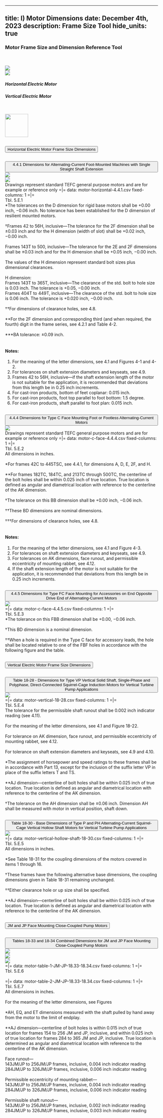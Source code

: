 -----
title: I) Motor Dimensions
date: December 4th, 2023
description: Frame Size Tool
hide_units: true
-----

<h3>Motor Frame Size and Dimension Reference Tool</h3>

<div id="nema-section">
<div class="row" style="margin-top:50px">
    <div class="col-6 d-flex justify-content-center"><img src="./images/HorizontalMotor.png" style="max-width:75%;height:auto"></div>
    <div class="col-6 d-flex justify-content-center"><img src="./images/VerticalMotor.png" style="max-width:75%;height:auto"></div>
</div>
<div class="row">
    <div class="col-6 d-flex justify-content-center"><h5>Horizontal Electric Motor</h5></div>
    <div class="col-6 d-flex justify-content-center"><h5>Vertical Electric Motor</h5></div>
</div>
<div class="row" style="margin-top:50px">
    <div class="col-12"><img src="./images/NEMALogo-s.jpg" style="height:76px"></div>
</div>

<div class="accordion" id="accordionPanelsStayOpenExample" style="--bs-accordion-btn-bg:#008080;--bs-accordion-btn-color:white;">
    <div class="accordion-item mt-2" >
        <h2 class="accordion-header" id="headingOne" style="margin-bottom:0">
        <button class="accordion-button collapsed" type="button" data-bs-toggle="collapse"
            data-bs-target="#panelsStayOpen-collapseOne" aria-expanded="false">
            Horizontal Electric Motor Frame Size Dimensions
        </button>
        </h2>
        <div id="panelsStayOpen-collapseOne" class="accordion-collapse collapse" aria-labelledby="headingOne">
            <div class="accordion-body">
                <div class="accordion" id="accordionPanelsStayOpenExample-1" style="--bs-accordion-btn-bg:#AAEFD3">
                    <div class="accordion-item mt-2">
                        <h2 class="accordion-header" id="headingOne-1" style="margin-bottom:0">
                        <button class="accordion-button collapsed" type="button" data-bs-toggle="collapse"
                            data-bs-target="#panelsStayOpen-collapseOne-1" aria-expanded="false">
                            4.4.1 Dimensions for Alternating-Current Foot-Mounted Machines with Single Straight Shaft Extension
                        </button>
                        </h2>
                        <div id="panelsStayOpen-collapseOne-1" class="accordion-collapse collapse" aria-labelledby="headingOne-1">
                            <div class="accordion-body">
                                <div class="row">
                                    <div class="col-6"><img src="./images/motor-4.4.1-1.png "></div>
                                    <div class="col-6"><img src="./images/motor-4.4.1-2.png "></div>
                                </div>
                                <div style="padding:0">
                                    Drawings represent standard TEFC general purpose motors and are for example or reference only
                                    =|=
                                    data: motor-horizontal-4.4.1.csv
                                    fixed-columns: 1
                                    =|=
                                    <div class="table-label">Tbl. 5.E.1</div>
                                    *The tolerances on the D dimension for rigid base motors shall be +0.00 inch, −0.06 inch. No tolerance has been established for the D dimension of resilient mounted motors.<br>
                                    <br>
                                    †Frames 42 to 56H, inclusive—The tolerance for the 2F dimension shall be ±0.03 inch and for the H dimension (width of slot) shall be +0.02 inch, −0.00 inch.<br>
                                    <br>
                                    Frames 143T to 500, inclusive—The tolerance for the 2E and 2F dimensions shall be ±0.03 inch and for the H dimension shall be +0.05 inch, −0.00 inch.<br>
                                    <br>
                                    The values of the H dimension represent standard bolt sizes plus dimensional clearances.<br>
                                    <br>
                                    H dimension: <br>Frames 143T to 365T, inclusive—The clearance of the std. bolt to hole size is 0.03 inch. The tolerance is +0.05, −0.00 inch. <br>Frames 404T to 449T, inclusive—The clearance of the std. bolt to hole size is 0.06 inch. The tolerance is +0.020 inch, −0.00 inch.<br>
                                    <br>
                                    ††For dimensions of clearance holes, see 4.8.<br>
                                    <br>
                                    **For the 2F dimension and corresponding third (and when required, the fourth) digit in the frame series, see 4.2.1 and Table 4-2.<br>
                                    <br>
                                    ***BA tolerance: ±0.09 inch.<br>
                                    <br>
                                    <h4>Notes:</h4>
                                    <ol type="1">
                                        <li>For the meaning of the letter dimensions, see 4.1 and Figures 4-1 and 4-2.</li>
                                        <li>For tolerances on shaft extension diameters and keyseats, see 4.9.</li>
                                        <li>Frames 42 to 56H, inclusive—if the shaft extension length of the motor is not suitable for the application, it is recommended that deviations from this length be in 0.25 inch increments.</li>
                                        <li>For cast-iron products, bottom of feet coplanar: 0.015 inch.</li>
                                        <li>For cast-iron products, foot top parallel to foot bottom: 1.5 degree.</li>
                                        <li>For cast-iron products, shaft parallel to foot plan: 0.015 inch.</li>
                                    </ol>
                                </div>
                            </div>
                        </div>
                    </div>
                    <div class="accordion-item mt-2">
                        <h2 class="accordion-header" id="headingTwo-1" style="margin-bottom:0">
                        <button class="accordion-button collapsed" type="button" data-bs-toggle="collapse"
                            data-bs-target="#panelsStayOpen-collapseTwo-1" aria-expanded="false"
                            aria-controls="panelsStayOpen-collapseTwo-1">
                            4.4.4 Dimensions for Type C Face Mounting Foot or Footless Alternating-Current Motors
                        </button>
                        </h2>
                        <div id="panelsStayOpen-collapseTwo-1" class="accordion-collapse collapse" aria-labelledby="headingTwo-1">
                            <div class="accordion-body">
                                <div class="row"><div class="col-3"></div><div class="col-6"><img src="./images/motor-4.4.4.png "></div></div>
                                <div style="padding:0">
                                    Drawings represent standard TEFC general purpose motors and are for example or reference only
                                    =|=
                                    data: motor-c-face-4.4.4.csv
                                    fixed-columns: 1
                                    =|=
                                    <div class="table-label">Tbl. 5.E.2</div>
                                    All dimensions in inches.<br>
                                    <br>
                                    *For frames 42C to 445TSC, see 4.4.1, for dimensions A, D, E, 2F, and H.<br>
                                    <br>
                                    **For frames 182TC, 184TC, and 213TC through 500TC, the centerline of the bolt holes shall be within 0.025 inch of true location. True location is defined as angular and diametrical location with reference to the centerline of the AK dimension.<br>
                                    <br>
                                    †The tolerance on this BB dimension shall be +0.00 inch, −0.06 inch.<br>
                                    <br>
                                    ††These BD dimensions are nominal dimensions.<br>
                                    <br>
                                    †††For dimensions of clearance holes, see 4.8.<br>
                                    <br>
                                    <h4>Notes:</h4>
                                    <ol type="1">
                                        <li>For the meaning of the letter dimensions, see 4.1 and Figure 4-3.</li>
                                        <li>For tolerances on shaft extension diameters and keyseats, see 4.9.</li>
                                        <li>For tolerances on AK dimensions, face runout, and permissible eccentricity of mounting rabbet, see 4.12.</li>
                                        <li>If the shaft extension length of the motor is not suitable for the application, it is recommended that deviations from this length be in 0.25 inch increments.</li>
                                    <ol>
                                </div>
                            </div>
                        </div>
                    </div>
                    <div class="accordion-item mt-2">
                        <h2 class="accordion-header" id="headingThree-2" style="margin-bottom:0">
                        <button class="accordion-button collapsed" type="button" data-bs-toggle="collapse"
                            data-bs-target="#panelsStayOpen-collapseThree-2" aria-expanded="false"
                            aria-controls="panelsStayOpen-collapseThree-2">
                            4.4.5 Dimensions for Type FC Face Mounting for Accessories on End Opposite Drive End of Alternating-Current Motors</button>
                        </h2>
                        <div id="panelsStayOpen-collapseThree-2" class="accordion-collapse collapse" aria-labelledby="headingThree-2">
                            <div class="accordion-body">
                                <div class="row"><div class="col-3"></div><div class="col-6"><img src="./images/motor-4.4.5.png "></div></div>
                                <div style="padding:0">
                                    =|=
                                    data: motor-c-face-4.4.5.csv
                                    fixed-columns: 1
                                    =|=
                                    <div class="table-label">Tbl. 5.E.3</div>
                                    *The tolerance on this FBB dimension shall be +0.00, −0.06 inch.<br>
                                    <br>
                                    †This BD dimension is a nominal dimension.<br>
                                    <br>
                                    ††When a hole is required in the Type C face for accessory leads, the hole shall be located relative to one of the FBF holes in accordance with the following figure and the table.<br>
                                </div>
                            </div>
                        </div>
                    </div>
                </div>
            </div>
        </div> 
    </div> 
    <div class="accordion-item mt-2">
        <h2 class="accordion-header" id="headingOne-2" style="margin-bottom:0">
            <button class="accordion-button collapsed" type="button" data-bs-toggle="collapse"
                data-bs-target="#panelsStayOpen-collapseOne-2" aria-expanded="false">
                Vertical Electric Motor Frame Size Dimensions
            </button>
        </h2>
        <div id="panelsStayOpen-collapseOne-2" class="accordion-collapse collapse" aria-labelledby="headingOne-2">
            <div class="accordion-body">
                <div class="accordion" id="accordionPanelsStayOpenExample-2" style="--bs-accordion-btn-bg:#AAEFD3">
                    <div class="accordion-item mt-2">
                        <h2 class="accordion-header" id="headingFive-2" style="margin-bottom:0">
                        <button class="accordion-button collapsed" type="button" data-bs-toggle="collapse"
                            data-bs-target="#panelsStayOpen-collapseFive-2" aria-expanded="false"
                            aria-controls="panelsStayOpen-collapseFive-2">
                            Table 18-28 - Dimensions for Type VP Vertical Solid Shaft, Single-Phase and Polyphase, Direct-Connected Squirrel-Cage Induction Motors for Vertical Turbine Pump Applications
                        </button>
                        </h2>
                        <div id="panelsStayOpen-collapseFive-2" class="accordion-collapse collapse" aria-labelledby="headingFive-2">
                            <div class="accordion-body">
                                <div class="row"><div class="col-3"></div><div class="col-6"><img src="./images/motor-vert-18-28-18-30.png "></div></div>
                                <div style="padding:0">
                                    =|=
                                    data: motor-vertical-18-28.csv
                                    fixed-columns: 1
                                    =|=
                                    <div class="table-label">Tbl. 5.E.4</div>
                                    The tolerance for the permissible shaft runout shall be 0.002 inch indicator reading (see 4.11).<br>
                                    <br>
                                    For the meaning of the letter dimensions, see 4.1 and Figure 18-22.<br>
                                    <br>
                                    For tolerance on AK dimension, face runout, and permissible eccentricity of mounting rabbet, see 4.12.<br>
                                    <br>
                                    For tolerance on shaft extension diameters and keyseats, see 4.9 and 4.10.<br>
                                    <br>
                                    *The assignment of horsepower and speed ratings to these frames shall be in accordance with Part 13, except for the inclusion of the suffix letter VP in place of the suffix letters T and TS.<br>
                                    <br>
                                    **AJ dimension—centerline of bolt holes shall be within 0.025 inch of true location. True location is defined as angular and diametrical location with reference to the centerline of the AK dimension.<br>
                                    <br>
                                    †The tolerance on the AH dimension shall be ±0.06 inch. Dimension AH shall be measured with motor in vertical position, shaft down.<br>
                                </div>
                            </div>
                        </div>
                    </div>
                    <div class="accordion-item mt-2">
                        <h2 class="accordion-header" id="headingFour-2" style="margin-bottom:0">
                        <button class="accordion-button collapsed" type="button" data-bs-toggle="collapse"
                            data-bs-target="#panelsStayOpen-collapseFour-2" aria-expanded="false"
                            aria-controls="panelsStayOpen-collapseFour-2">
                            Table 18-30 - Base Dimensions of Type P and PH Alternating-Current Squirrel-Cage Vertical Hollow Shaft Motors for Vertical Turbine Pump Applications</button>
                        </h2>
                        <div id="panelsStayOpen-collapseFour-2" class="accordion-collapse collapse" aria-labelledby="headingFour-2">
                            <div class="accordion-body">
                                <div class="row"><div class="col-3"></div><div class="col-6"><img src="./images/motor-vert-18-28-18-30.png"></div></div>
                                <div style="padding:0">
                                    =|=
                                    data: motor-vertical-hollow-shaft-18-30.csv
                                    fixed-columns: 1
                                    =|=
                                    <div class="table-label">Tbl. 5.E.5</div>
                                    All dimensions in inches.<br>
                                    <br>
                                    *See Table 18-31 for the coupling dimensions of the motors covered in items 1 through 16.<br>
                                    <br>
                                    †These frames have the following alternative base dimensions, the coupling dimensions given in Table 18-31 remaining unchanged.<br>
                                    <br>
                                    ††Either clearance hole or up size shall be specified.<br>
                                    <br>
                                    **AJ dimension—centerline of bolt holes shall be within 0.025 inch of true location. True location is defined as angular and diametrical location with reference to the centerline of the AK dimension.<br>
                                </div>
                            </div>
                        </div>
                    </div>
                </div>
            </div>
        </div>
    </div>
    <div class="accordion-item mt-2">
        <h2 class="accordion-header" id="headingOne-3" style="margin-bottom:0">
            <button class="accordion-button collapsed" type="button" data-bs-toggle="collapse"
                data-bs-target="#panelsStayOpen-collapseOne-3" aria-expanded="false">
                JM and JP Face Mounting Close-Coupled Pump Motors
            </button>
        </h2>
        <div id="panelsStayOpen-collapseOne-3" class="accordion-collapse collapse" aria-labelledby="headingOne-3">
            <div class="accordion-body">
                <div class="accordion" id="accordionPanelsStayOpenExample-3" style="--bs-accordion-btn-bg:#AAEFD3">
                    <div class="accordion-item mt-2">
                        <h2 class="accordion-header" id="headingTwo-3" style="margin-bottom:0">
                        <button class="accordion-button collapsed" type="button" data-bs-toggle="collapse"
                            data-bs-target="#panelsStayOpen-collapseTwo-3" aria-expanded="false"
                            aria-controls="panelsStayOpen-collapseTwo-3">
                            Tables 18-33 and 18-34 Combined Dimensions for JM and JP Face Mounting Close-Coupled Pump Motors
                        </button>
                        </h2>
                        <div id="panelsStayOpen-collapseTwo-3" class="accordion-collapse collapse" aria-labelledby="headingTwo-3">
                            <div class="accordion-body">
                                <div class="row"><div class="col-3"></div><div class="col-6"><img src="./images/motor-JM-JP-18.33-18.34-1.png "></div></div>
                                <div class="row mt-2"><div class="col-6"><img src="./images/motor-JM-JP-18.33-18.34-2.png "></div><div class="col-6"><img src="./images/motor-JM-JP-18.33-18.34-3.png "></div></div>
                                <div style="padding:0">
                                    =|=
                                    data: motor-table-1-JM-JP-18.33-18.34.csv
                                    fixed-columns: 1
                                    =|=
                                    <div class="table-label">Tbl. 5.E.6</div>
                                    <br>
                                    =|=
                                    data: motor-table-2-JM-JP-18.33-18.34.csv
                                    fixed-columns: 1
                                    =|=
                                    <div class="table-label">Tbl. 5.E.7</div>
                                    All dimensions in inches.<br>
                                    <br>
                                    For the meaning of the letter dimensions, see Figures<br>
                                    <br>
                                    *AH, EQ, and ET dimensions measured with the shaft pulled by hand away from the motor to the limit of endplay.<br>
                                    <br>
                                    **AJ dimension—centerline of bolt holes is within 0.015 inch of true location for frames 154 to 256 JM and JP, inclusive, and within 0.025 inch of true location for frames 284 to 365 JM and JP, inclusive. True location is determined as angular and diametrical location with reference to the centerline of the AK dimension.<br>
                                    <br>
                                    Face runout—<br>
                                    143JM/JP to 256JM/JP frames, inclusive, 0.004 inch indicator reading<br>
                                    284JM/JP to 326JM/JP frames, inclusive, 0.006 inch indicator reading<br>
                                    <br>
                                    Permissible eccentricity of mounting rabbet—<br>
                                    143JM/JP to 256JM/JP frames, inclusive, 0.004 inch indicator reading<br>
                                    284JM/JP to 326JM/JP frames, inclusive, 0.006 inch indicator reading<br>
                                    <br>
                                    Permissible shaft runout—<br>
                                    143JM/JP to 256JM/JP frames, inclusive, 0.002 inch indicator reading<br>
                                    284JM/JP to 326JM/JP frames, inclusive, 0.003 inch indicator reading<br>
                                </div>
                            </div>
                        </div>
                    </div>
                </div>
            </div>
        </div>
    </div>
</div>
</div>

<div id="iec-section" style="display:none;">
<div class="row" style="margin-top:50px;">
    <div class="col-12"><img src="./images/IECLogo-s.jpg" style="height:100px"></div>
</div>
<div class="accordion" id="accordionPanelsStayOpenExample-iec" style="--bs-accordion-btn-bg:#0061aa;--bs-accordion-btn-color:white;">
    <div class="accordion-item mt-2">
        <h2 class="accordion-header" id="headingOne-iec" style="margin-bottom:0">
        <button class="accordion-button collapsed" type="button" data-bs-toggle="collapse"
            data-bs-target="#panelsStayOpen-collapseOne-iec" aria-expanded="false">
            Horizontal Electric Motor Frame Size Dimensions
        </button>
        </h2>
        <div id="panelsStayOpen-collapseOne-iec" class="accordion-collapse collapse" aria-labelledby="headingOne-iec">
            <div class="accordion-body">
                <div class="accordion" id="accordionPanelsStayOpenExample-iec-1" style="--bs-accordion-btn-bg:#a5cbeb">
                    <div class="accordion-item mt-2">
                        <h2 class="accordion-header" id="headingOne-iec-1" style="margin-bottom:0">
                        <button class="accordion-button collapsed" type="button" data-bs-toggle="collapse"
                            data-bs-target="#panelsStayOpen-collapseOne-iec-1" aria-expanded="false">
                            TBD
                        </button>
                        </h2>
                        <div id="panelsStayOpen-collapseOne-iec-1" class="accordion-collapse collapse" aria-labelledby="headingOne-1">
                            <div class="accordion-body">
                                <div class="row">
                                    <div class="col-6"><img src="./images/motor-4.4.1-1.png "></div>
                                    <div class="col-6"><img src="./images/motor-4.4.1-2.png "></div>
                                </div>
                                <div style="padding:0">
                                    Put Content here
                                </div>
                            </div>
                        </div>
                    </div>
                    <div class="accordion-item mt-2">
                        <h2 class="accordion-header" id="headingTwo-iec-1" style="margin-bottom:0">
                        <button class="accordion-button collapsed" type="button" data-bs-toggle="collapse"
                            data-bs-target="#panelsStayOpen-collapseTwo-iec-1" aria-expanded="false"
                            aria-controls="panelsStayOpen-collapseTwo-iec-1">
                            TBD
                        </button>
                        </h2>
                        <div id="panelsStayOpen-collapseTwo-iec-1" class="accordion-collapse collapse" aria-labelledby="headingTwo-iec-1">
                            <div class="accordion-body">
                                <div class="row"><div class="col-3"></div><div class="col-6"><img src="./images/motor-4.4.4.png "></div></div>
                                <div style="padding:0">
                                    Put Content Here
                                </div>
                            </div>
                        </div>
                    </div>
                    <div class="accordion-item mt-2">
                        <h2 class="accordion-header" id="headingThree-iec-2" style="margin-bottom:0">
                        <button class="accordion-button collapsed" type="button" data-bs-toggle="collapse"
                            data-bs-target="#panelsStayOpen-collapseThree-iec-2" aria-expanded="false"
                            aria-controls="panelsStayOpen-collapseThree-iec-2">
                            TBD
                        </button>
                        </h2>
                        <div id="panelsStayOpen-collapseThree-iec-2" class="accordion-collapse collapse" aria-labelledby="headingThree-iec-2">
                            <div class="accordion-body">
                                <div class="row"><div class="col-3"></div><div class="col-6"><img src="./images/motor-4.4.5.png "></div></div>
                                <div style="padding:0">
                                    Put Content Here
                                </div>
                            </div>
                        </div>
                    </div>
                </div>
            </div>
        </div> 
    </div> 
    <div class="accordion-item mt-2">
        <h2 class="accordion-header" id="headingOne-iec-2" style="margin-bottom:0">
            <button class="accordion-button collapsed" type="button" data-bs-toggle="collapse"
                data-bs-target="#panelsStayOpen-collapseOne-iec-2" aria-expanded="false">
                Vertical Electric Motor Frame Size Dimensions
            </button>
        </h2>
        <div id="panelsStayOpen-collapseOne-iec-2" class="accordion-collapse collapse" aria-labelledby="headingOne-iec-2">
            <div class="accordion-body">
                <div class="accordion" id="accordionPanelsStayOpenExample-iec-2"  style="--bs-accordion-btn-bg:#a5cbeb">
                    <div class="accordion-item mt-2">
                        <h2 class="accordion-header" id="headingFive-iec-2" style="margin-bottom:0">
                        <button class="accordion-button collapsed" type="button" data-bs-toggle="collapse"
                            data-bs-target="#panelsStayOpen-collapseFive-iec-2" aria-expanded="false"
                            aria-controls="panelsStayOpen-collapseFive-iec-2">
                            TBD
                        </button>
                        </h2>
                        <div id="panelsStayOpen-collapseFive-iec-2" class="accordion-collapse collapse" aria-labelledby="headingFive-iec-2">
                            <div class="accordion-body">
                                <div class="row"><div class="col-3"></div><div class="col-6"><img src="./images/motor-vert-18-28-18-30.png "></div></div>
                                <div style="padding:0">
                                    Put Content Here
                                </div>
                            </div>
                        </div>
                    </div>
                    <div class="accordion-item mt-2">
                        <h2 class="accordion-header" id="headingFour-iec-2" style="margin-bottom:0">
                        <button class="accordion-button collapsed" type="button" data-bs-toggle="collapse"
                            data-bs-target="#panelsStayOpen-collapseFour-iec-2" aria-expanded="false"
                            aria-controls="panelsStayOpen-collapseFour-iec-2">
                            TBD
                        </button>
                        </h2>
                        <div id="panelsStayOpen-collapseFour-iec-2" class="accordion-collapse collapse" aria-labelledby="headingFour-iec-2">
                            <div class="accordion-body">
                                <div class="row"><div class="col-3"></div><div class="col-6"><!--img src="./motor-vert-18-28-18-30.png "--></div></div>
                                <div style="padding:0">
                                    Put Content Here
                                </div>
                            </div>
                        </div>
                    </div>
                </div>
            </div>
        </div>
    </div>
</div>
</div>